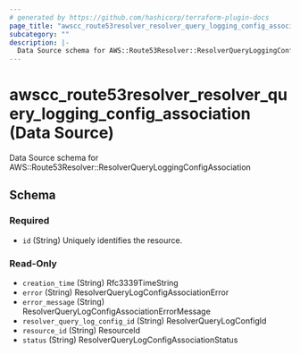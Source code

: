 ```yaml
---
# generated by https://github.com/hashicorp/terraform-plugin-docs
page_title: "awscc_route53resolver_resolver_query_logging_config_association Data Source - terraform-provider-awscc"
subcategory: ""
description: |-
  Data Source schema for AWS::Route53Resolver::ResolverQueryLoggingConfigAssociation
---
```


# awscc_route53resolver_resolver_query_logging_config_association (Data Source)

Data Source schema for AWS::Route53Resolver::ResolverQueryLoggingConfigAssociation



<!-- schema generated by tfplugindocs -->
## Schema

### Required

- `id` (String) Uniquely identifies the resource.

### Read-Only

- `creation_time` (String) Rfc3339TimeString
- `error` (String) ResolverQueryLogConfigAssociationError
- `error_message` (String) ResolverQueryLogConfigAssociationErrorMessage
- `resolver_query_log_config_id` (String) ResolverQueryLogConfigId
- `resource_id` (String) ResourceId
- `status` (String) ResolverQueryLogConfigAssociationStatus
